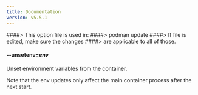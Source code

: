 ```yaml
---
title: Documentation
version: v5.5.1
---
```


####> This option file is used in:
####>   podman update
####> If file is edited, make sure the changes
####> are applicable to all of those.
#### **--unsetenv**=*env*

Unset environment variables from the container.

Note that the env updates only affect the main container process after
the next start.
